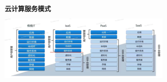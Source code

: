 ## 云计算服务模式

![image-20220115180531139](https://raw.githubusercontent.com/mowang111/image-hosting/master/typora_images/image-20220115180531139.png)